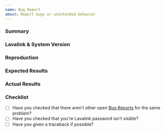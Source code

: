 ```yaml
---
name: Bug Report
about: Report bugs or unintended behavior
---
```


### Summary
<!--- A summary of how the bug behaves --->

### Lavalink & System Version
<!--- Paste basic info like, operating system, python version, and Lavalink.py & Lavalink version -->

### Reproduction
<!-- Snippet of code that caused problem or step by step directions -->

### Expected Results
<!-- What you expected to happen -->

### Actual Results
<!-- What actually happened -->

### Checklist
- [ ] Have you checked that there aren't other open [Bug Reports](../../issues) for the same problem?
- [ ] Have you checked that you're Lavalink password isn't visible?
- [ ] Have you given a traceback if possible?